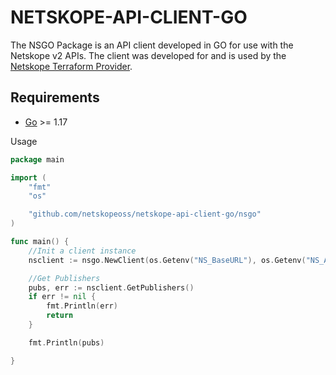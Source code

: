 # NETSKOPE-API-CLIENT-GO

The NSGO Package is an API client developed in GO for use with the Netskope v2 APIs.
The client was developed for and is used by the [Netskope Terraform Provider](https://github.com/netskopeoss/terraform-provider-netskope).

## Requirements

-	[Go](https://golang.org/doc/install) >= 1.17

Usage

```go
package main

import (
	"fmt"
	"os"

	"github.com/netskopeoss/netskope-api-client-go/nsgo"
)

func main() {
	//Init a client instance
	nsclient := nsgo.NewClient(os.Getenv("NS_BaseURL"), os.Getenv("NS_ApiToken"))

	//Get Publishers
	pubs, err := nsclient.GetPublishers()
	if err != nil {
		fmt.Println(err)
		return
	}

	fmt.Println(pubs)

}
```